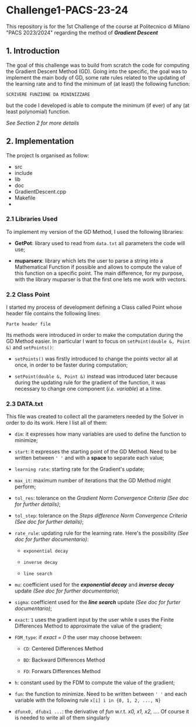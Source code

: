 # Challenge1-PACS-23-24

This repository is for the 1st Challenge of the course at Politecnico di Milano "PACS 2023/2024" regarding the method of ***Gradient Descent***

## 1. Introduction

The goal of this challenge was to build from scratch the code for computing the Gradient Descent Method (GD).
Going into the specific, the goal was to implement the main body of GD, some rate rules related to the updating of the learning rate and to find the minimum of (at least) the following function:

`` SCRIVERE FUNZIONE DA MININIZZARE ``

but the code I developed is able to compute the minimum (if ever) of any (at least polynomial) function.

*See Section 2 for more details*

## 2. Implementation

The project Is organised as follow:
- src
- include 
- lib
- doc
- GradientDescent.cpp
- Makefile
- 

### 2.1 Libraries Used

To implement my version of the GD Method, I used the following libraries:

- **GetPot**: library used to read from ``data.txt`` all parameters the code will use;

- **muparserx**: library which lets the user to parse a string into a Mathematical Function if possible and allows to compute the value of this function on a specific point. The main difference, for my purpose, with the library muparser is that the first one lets me work with vectors.

### 2.2 Class Point

I started my process of development defining a Class called Point whose header file contains the following lines:

``Parte header file``

Its methods were introduced in order to make the computation during the GD Method easier.
In particular I want to focus on ``setPoint(double &, Point &)`` and ``setPoints()``:

- ``setPoints()`` was firstly introduced to change the points vector all at once, in order to be faster during computation;

- ``setPoint(double &, Point &)`` instead was introduced later because during the updating rule for the gradient of the function, it was necessary to change one component (*i.e. variable*) at a time.

### 2.3 DATA.txt

This file was created to collect all the parameters needed by the Solver in order to do its work. Here I list all of them:

- ``dim``: it expresses how many variables are used to define the function to minimize;

- ``start``: it expresses the starting point of the GD Method. Need to be written between ``' '`` and with a **space** to separate each value;

- ``learning rate``: starting rate for the Gradient's update;

- ``max_it``: maximum number of iterations that the GD Method might perform;

- ``tol_res``: tolerance on the *Gradient Norm Convergence Criteria* *(See doc for further details)*;

- ``tol_step``: tolerance on the *Steps difference Norm Convergence Criteria* *(See doc for further details)*;

- ``rate_rule``: updating rule for the learning rate. Here's the possibility *(See doc for further documentario)*:
    - ``exponential decay``

    - ``inverse decay``

    - ``line search``

- ``mu``: coefficient used for the ***exponential decay*** and ***inverse decay*** update *(See doc for further documentario)*;

- ``sigma``: coefficient used for the ***line search*** update *(See doc for furter documentario)*;

- ``exact``: ``1`` uses the gradient input by the user while ``0`` uses the Finite Differences Method to approximate the value of the gradient;

- ``FDM_type``: if *exact = 0* the user may choose between:
    - ``CD``: Centered Differences Method

    - ``BD``: Backward Differences Method 

    - ``FD``: Forwars Differences Method 

- ``h``: constant used by the FDM to compute the value of the gradient;

- ``fun``: the function to minimize. Need to be written between ``' '`` and each variable with the following rule ``x[i] i in {0, 1, 2, ..., N}``

- ``dfunx0, dfubx1 ...``: the derivative of *fun* w.r.t. *x0, x1, x2, ...*. Of course it is needed to write all of them singularly